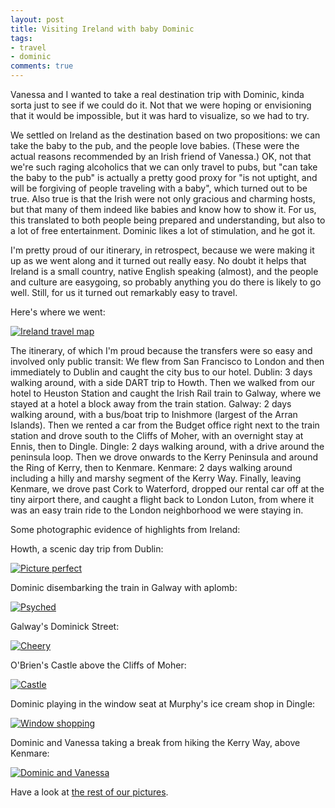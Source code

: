 ```yaml
---
layout: post
title: Visiting Ireland with baby Dominic
tags:
- travel
- dominic
comments: true
---
```

Vanessa and I wanted to take a real destination trip with Dominic, kinda sorta
just to see if we could do it. Not that we were hoping or envisioning that it
would be impossible, but it was hard to visualize, so we had to try.

We settled on Ireland as the destination based on two propositions: we can
take the baby to the pub, and the people love babies. (These were the actual
reasons recommended by an Irish friend of Vanessa.) OK, not that we're such
raging alcoholics that we can only travel to pubs, but "can take the baby to
the pub" is actually a pretty good proxy for "is not uptight, and will be
forgiving of people traveling with a baby", which turned out to be true. Also
true is that the Irish were not only gracious and charming hosts, but that
many of them indeed like babies and know how to show it. For us, this
translated to both people being prepared and understanding, but also to a lot
of free entertainment. Dominic likes a lot of stimulation, and he got it.

I'm pretty proud of our itinerary, in retrospect, because we were making it up
as we went along and it turned out really easy. No doubt it helps that Ireland
is a small country, native English speaking (almost), and the people and
culture are easygoing, so probably anything you do there is likely to go well.
Still, for us it turned out remarkably easy to travel.

Here's where we went:

[![Ireland travel map](http://farm9.staticflickr.com/8482/8219093821_5003d3ab90.jpg)](http://www.flickr.com/photos/67861147@N00/8219093821)

The itinerary, of which I'm proud because the transfers were so easy and
involved only public transit: We flew from San Francisco to London and then
immediately to Dublin and caught the city bus to our hotel. Dublin: 3 days
walking around, with a side DART trip to Howth. Then we walked from our hotel
to Heuston Station and caught the Irish Rail train to Galway, where we stayed
at a hotel a block away from the train station. Galway: 2 days walking around,
with a bus/boat trip to Inishmore (largest of the Arran Islands). Then we
rented a car from the Budget office right next to the train station and drove
south to the Cliffs of Moher, with an overnight stay at Ennis, then to Dingle.
Dingle: 2 days walking around, with a drive around the peninsula loop. Then we
drove onwards to the Kerry Peninsula and around the Ring of Kerry, then to
Kenmare. Kenmare: 2 days walking around including a hilly and marshy segment
of the Kerry Way. Finally, leaving Kenmare, we drove past Cork to Waterford,
dropped our rental car off at the tiny airport there, and caught a flight back
to London Luton, from where it was an easy train ride to the London
neighborhood we were staying in.

Some photographic evidence of highlights from Ireland:

Howth, a scenic day trip from Dublin:

[![Picture perfect](http://farm9.staticflickr.com/8173/8052048045_5ccbedde7b.jpg)](http://www.flickr.com/photos/67861147@N00/8052048045)

Dominic disembarking the train in Galway with aplomb:

[![Psyched](http://farm9.staticflickr.com/8037/8052048779_909def3212_z.jpg)](http://www.flickr.com/photos/67861147@N00/8052048779)

Galway's Dominick Street:

[![Cheery](http://farm9.staticflickr.com/8309/8052051235_ced4aefd1a.jpg)](http://www.flickr.com/photos/67861147@N00/8052051235)

O'Brien's Castle above the Cliffs of Moher:

[![Castle](http://farm9.staticflickr.com/8032/8052052633_ddc755cdaa.jpg)](http://www.flickr.com/photos/67861147@N00/8052052633)

Dominic playing in the window seat at Murphy's ice cream shop in Dingle:

[![Window shopping](http://farm9.staticflickr.com/8037/8052057411_521e317ef2.jpg)](http://www.flickr.com/photos/67861147@N00/8052057411)

Dominic and Vanessa taking a break from hiking the Kerry Way, above Kenmare:

[![Dominic and Vanessa](http://farm9.staticflickr.com/8034/8052092780_85ffdb45b2_z.jpg)](http://www.flickr.com/photos/67861147@N00/8052092780)

Have a look at [the rest of our pictures](http://www.flickr.com/photos/metamatt/sets/72157631686525572/).
